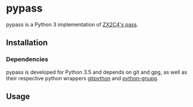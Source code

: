 # pypass

pypass is a Python 3 implementation of
[ZX2C4's pass](http://www.passwordstore.org/).

## Installation

### Dependencies

pypass is developed for Python 3.5 and depends on git and gpg, as well
as their respective python wrappers
[gitpython](https://github.com/gitpython-developers/GitPython) and
[python-gnupg](https://bitbucket.org/vinay.sajip/python-gnupg).

## Usage

